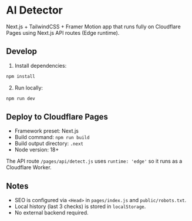 # AI Detector

Next.js + TailwindCSS + Framer Motion app that runs fully on Cloudflare Pages using Next.js API routes (Edge runtime).

## Develop

1. Install dependencies:

```bash
npm install
```

2. Run locally:

```bash
npm run dev
```

## Deploy to Cloudflare Pages

- Framework preset: Next.js
- Build command: `npm run build`
- Build output directory: `.next`
- Node version: 18+

The API route `/pages/api/detect.js` uses `runtime: 'edge'` so it runs as a Cloudflare Worker.

## Notes

- SEO is configured via `<Head>` in `pages/index.js` and `public/robots.txt`.
- Local history (last 3 checks) is stored in `localStorage`.
- No external backend required.


